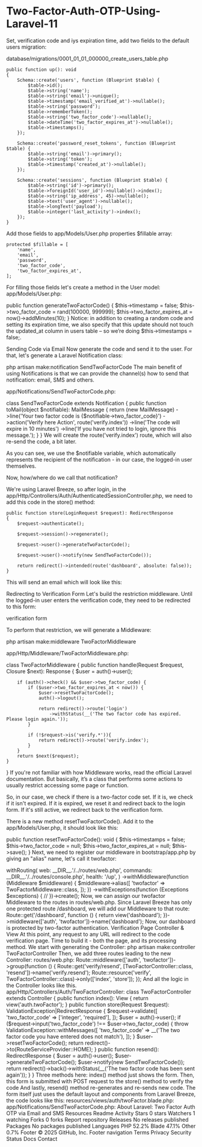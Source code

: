 # Two-Factor-Auth-OTP-Using-Laravel-11
Set, verification code and iys expiration time, add two fields to the default users migration:

database/migrations/0001_01_01_000000_create_users_table.php

    public function up(): void
    {
        Schema::create('users', function (Blueprint $table) {
            $table->id();
            $table->string('name');
            $table->string('email')->unique();
            $table->timestamp('email_verified_at')->nullable();
            $table->string('password');
            $table->rememberToken();
            $table->string('two_factor_code')->nullable();
            $table->dateTime('two_factor_expires_at')->nullable();
            $table->timestamps();
        });

        Schema::create('password_reset_tokens', function (Blueprint $table) {
            $table->string('email')->primary();
            $table->string('token');
            $table->timestamp('created_at')->nullable();
        });

        Schema::create('sessions', function (Blueprint $table) {
            $table->string('id')->primary();
            $table->foreignId('user_id')->nullable()->index();
            $table->string('ip_address', 45)->nullable();
            $table->text('user_agent')->nullable();
            $table->longText('payload');
            $table->integer('last_activity')->index();
        });
    }
Add those fields to app/Models/User.php properties $fillable array:

    protected $fillable = [
        'name',
        'email',
        'password',
        'two_factor_code',
        'two_factor_expires_at',
    ];
For filling those fields let's create a method in the User model: app/Models/User.php:

public function generateTwoFactorCode()
{
    $this->timestamp = false;
    $this->two_factor_code = rand(100000, 999999);
    $this->two_factor_expires_at = now()->addMinutes(10);
}
Notice: in addition to creating a random code and setting its expiration time, we also specify that this update should not touch the updated_at column in users table – so we’re doing $this->timestamps = false;.

Sending Code via Email
Now generate the code and send it to the user. For that, let's generate a Laravel Notification class:

php artisan make:notification SendTwoFactorCode
The main benefit of using Notifications is that we can provide the channel(s) how to send that notification: email, SMS and others.

app/Notifications/SendTwoFactorCode.php:

class SendTwoFactorCode extends Notification
{
    public function toMail(object $notifiable): MailMessage
    {
        return (new MailMessage)
                    ->line('Your two factor code is {$notifiable->two_factor_code}')
                    ->action('Verify here Action', route('verify.index'))
                    ->line('The code will expire in 10 minutes')
                    ->line('If you have not tried to login, ignore this message.');
    }
}
We will create the route('verify.index') route, which will also re-send the code, a bit later.

As you can see, we use the $notifiable variable, which automatically represents the recipient of the notification - in our case, the logged-in user themselves.

Now, how/where do we call that notification?

We're using Laravel Breeze, so after login, in the app/Http/Controllers/Auth/AuthenticatedSessionController.php, we need to add this code in the store() method:

    public function store(LoginRequest $request): RedirectResponse
    {
        $request->authenticate();

        $request->session()->regenerate();

        $request->user()->generateTwoFactorCode();

        $request->user()->notify(new SendTwoFactorCode());

        return redirect()->intended(route('dashboard', absolute: false));
    }
This will send an email which will look like this:

Redirecting to Verification Form Let's build the restriction middleware. Until the logged-in user enters the verification code, they need to be redirected to this form:

verification form

To perform that restriction, we will generate a Middleware:

php artisan make:middleware TwoFactorMiddleware

app/Http/Middleware/TwoFactorMiddleware.php:

class TwoFactorMiddleware
{
    public function handle(Request $request, Closure $next): Response
    {
        $user = auth()->user();

        if (auth()->check() && $user->two_factor_code) {
            if ($user->two_factor_expires_at < now()) {
                $user->resetTwoFactorCode();
                auth()->logout();

                return redirect()->route('login')
                    ->withStatus(__('The two factor code has expired. Please login again.'));
            }

            if (!$request->is('verify.*')){
                return redirect()->route('verify.index');
            }
        }
        return $next($request);
    }
}
If you're not familiar with how Middleware works, read the official Laravel documentation. But basically, it’s a class that performs some actions to usually restrict accessing some page or function.

So, in our case, we check if there is a two-factor code set. If it is, we check if it isn't expired. If it is expired, we reset it and redirect back to the login form. If it's still active, we redirect back to the verification form.

There is a new method resetTwoFactorCode(). Add it to the app/Models/User.php, it should look like this:

public function resetTwoFactorCode(): void
{
    $this->timestamps = false;
    $this->two_factor_code = null;
    $this->two_factor_expires_at = null;
    $this->save();
}
Next, we need to register our middleware in bootstrap/app.php by giving an "alias" name, let's call it twofactor:

<?php

use App\Http\Middleware\TwoFactorMiddleware;
use Illuminate\Foundation\Application;
use Illuminate\Foundation\Configuration\Exceptions;
use Illuminate\Foundation\Configuration\Middleware;

return Application::configure(basePath: dirname(__DIR__))
    ->withRouting(
        web: __DIR__.'/../routes/web.php',
        commands: __DIR__.'/../routes/console.php',
        health: '/up',
    )
    ->withMiddleware(function (Middleware $middleware) {
        $middleware->alias([
            'twofactor' => TwoFactorMiddleware::class,
           
        ]);
    })
    ->withExceptions(function (Exceptions $exceptions) {
        //
    })->create();

Now, we can assign our twofactor Middleware to the routes in routes/web.php. Since Laravel Breeze has only one protected route /dashboard, we will add our Middleware to that route:

Route::get('/dashboard', function () {
    return view('dashboard');
})->middleware(['auth', 'twofactor'])->name('dashboard');
Now, our dashboard is protected by two-factor authentication.

Verification Page Controller & View At this point, any request to any URL will redirect to the code verification page. Time to build it - both the page, and its processing method.

We start with generating the Controller:

php artisan make:controller TwoFactorController

Then, we add three routes leading to the new Controller:

routes/web.php:

Route::middleware(['auth', 'twofactor'])->group(function () {
    Route::get('verify/resend', [TwoFactorController::class, 'resend'])->name('verify.resend');
    Route::resource('verify', TwoFactorController::class)->only(['index', 'store']);
});
And all the logic in the Controller looks like this.

app/Http/Controllers/Auth/TwoFactorController:

class TwoFactorController extends Controller
{
    public function index(): View
    {
        return view('auth.twoFactor');
    }
 
    public function store(Request $request): ValidationException|RedirectResponse
    {
        $request->validate([
            'two_factor_code' => ['integer', 'required'],
        ]);
 
        $user = auth()->user();
 
        if ($request->input('two_factor_code') !== $user->two_factor_code) {
            throw ValidationException::withMessages([
                'two_factor_code' => __('The two factor code you have entered does not match'),
            ]);
        }
 
        $user->resetTwoFactorCode();
 
        return redirect()->to(RouteServiceProvider::HOME);
    }
 
    public function resend(): RedirectResponse
    {
        $user = auth()->user();
        $user->generateTwoFactorCode();
        $user->notify(new SendTwoFactorCode());
 
        return redirect()->back()->withStatus(__('The two factor code has been sent again'));
    }
}
Three methods here:

index() method just shows the form. Then, this form is submitted with POST request to the store() method to verify the code And lastly, resend() method re-generates and re-sends new code. The form itself just uses the default layout and components from Laravel Breeze, the code looks like this:

resources/views/auth/twoFactor.blade.php:

app/Notifications/SendTwoFactorCode.php:

About
Laravel: Two Factor Auth OTP via Email and SMS

Resources
 Readme
 Activity
Stars
 0 stars
Watchers
 1 watching
Forks
 0 forks
Report repository
Releases
No releases published
Packages
No packages published
Languages
PHP
52.2%
 
Blade
47.1%
 
Other
0.7%
Footer
© 2025 GitHub, Inc.
Footer navigation
Terms
Privacy
Security
Status
Docs
Contact
